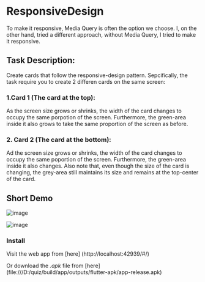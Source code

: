 # ResponsiveDesign
To make it responsive, Media Query is often the option we choose. I, on the other hand, tried a different approach, without Media Query, I tried to make it responsive. 

## Task Description:
Create cards that follow the responsive-design pattern. Sepcifically, the task require you to create 2 differen cards on the same screen:
### 1.Card 1 (The card at the top):
As the screen size grows or shrinks, the width of the card changes to occupy the same porpotion of the screen. Furthermore, the green-area inside it also grows to take the same proportion of the screen as before.

### 2. Card 2 (The card at the bottom):
Ad the screen size grows or shrinks, the width of the card changes to occupy the same poportion of the screen. Furthermore, the green-area inside it also changes. Also note that, even though the size of the card is changing, the grey-area still maintains its size and remains at the top-center of the card.

## Short Demo
![image](https://user-images.githubusercontent.com/91458749/235299067-ea16964d-2e84-45d4-94e5-4de725b1f4c0.png)

![image](https://user-images.githubusercontent.com/91458749/235299295-c4bbb044-97d6-40ea-b896-4c0666aed6b1.png)


### Install

Visit the web app from [here] (http://localhost:42939/#/)

Or download the *.apk* file from [here] (file:///D:/quiz/build/app/outputs/flutter-apk/app-release.apk)      
